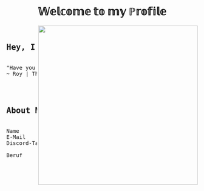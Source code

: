 <body>
<h1 align="center"> 𝕎𝕖𝕝𝕔𝕠𝕞𝕖 𝕥𝕠 𝕞𝕪 ℙ𝕣𝕠𝕗𝕚𝕝𝕖</h1>
  

  
<div>
<img src="assets/Street.gif" align="right" height="420px"/>
</div>
  
<pre>

<h2 align="center">Hey, I am Alex</h2>
"Have you tried turning it off and on again?"
~ Roy | The IT Crowd

<div>

<h2 align="center">About Me</h2>
Name           : Alex
E-Mail         : <a href="mailto:mail@alexander-aust.de">mail@alexander-aust.de</a>
Discord-Tag    : .arekusu

Beruf          : Junior Software Developer
</pre>
  

</body>
